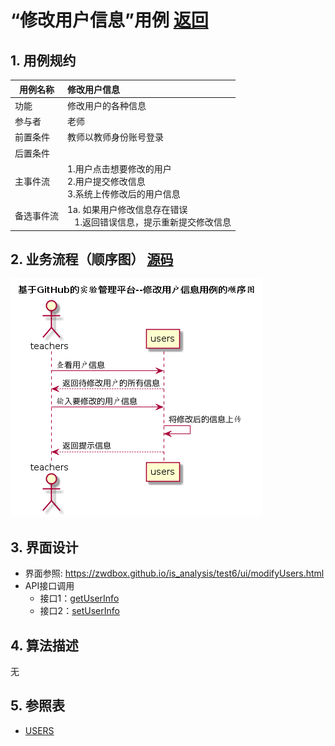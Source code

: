 ﻿<!-- markdownlint-disable MD033-->
<!-- 禁止MD033类型的警告 https://www.npmjs.com/package/markdownlint -->

# “修改用户信息”用例 [返回](../README.md)
## 1. 用例规约

|用例名称|修改用户信息|
|-------|:-------------|
|功能|修改用户的各种信息|
|参与者|老师|
|前置条件|教师以教师身份账号登录|
|后置条件| |
|主事件流| 1.用户点击想要修改的用户 <br/> 2.用户提交修改信息 <br/>3.系统上传修改后的用户信息|
|备选事件流|1a. 如果用户修改信息存在错误 <br/>&nbsp;&nbsp; 1.返回错误信息，提示重新提交修改信息|

## 2. 业务流程（顺序图） [源码](../src/sequence修改用户信息.puml)
![sequence1](../sequence修改用户信息.png) 

## 3. 界面设计
- 界面参照: https://zwdbox.github.io/is_analysis/test6/ui/modifyUsers.html
- API接口调用
    - 接口1：[getUserInfo](../接口/getUserInfo.md)
    - 接口2：[setUserInfo](../接口/setUserInfo.md)
    
## 4. 算法描述
无
    
## 5. 参照表
- [USERS](../数据库设计.md/#USERS)
